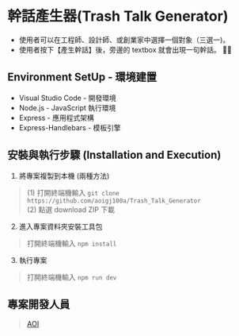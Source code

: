 # 幹話產生器(Trash Talk Generator)

* 使用者可以在工程師、設計師、或創業家中選擇一個對象（三選一)。
* 使用者按下【產生幹話】後，旁邊的 textbox 就會出現一句幹話。

## Environment SetUp - 環境建置
* Visual Studio Code - 開發環境
* Node.js - JavaScript 執行環境
* Express - 應用程式架構
* Express-Handlebars - 模板引擎

## 安裝與執行步驟 (Installation and Execution)
1. 將專案複製到本機 (兩種方法)
> (1) 打開終端機輸入 
`git clone https://github.com/aoigj100a/Trash_Talk_Generator`</br>
> (2) 點選 download ZIP 下載

2. 進入專案資料夾安裝工具包
> 打開終端機輸入
`npm install`


3. 執行專案
> 打開終端機輸入 
`npm run dev`

## 專案開發人員

> [AOI](https://github.com/aoigj100a)